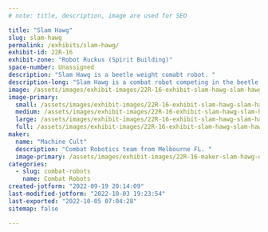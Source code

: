 ```yaml
---
# note: title, description, image are used for SEO

title: "Slam Hawg"
slug: slam-hawg
permalink: /exhibits/slam-hawg/
exhibit-id: 22R-16
exhibit-zone: "Robot Ruckus (Spirit Building)"
space-number: Unassigned
description: "Slam Hawg is a beetle weight comabt robot. "
description-long: "Slam Hawg is a combat robot competing in the beetle weight division. It debuted at Bot Brouhaha! earlier this year, where it won Most Damaged.  "
image: /assets/images/exhibit-images/22R-16-exhibit-slam-hawg-slam-hawg-painted-large.jpg
image-primary: 
  small: /assets/images/exhibit-images/22R-16-exhibit-slam-hawg-slam-hawg-painted-small.jpg
  medium: /assets/images/exhibit-images/22R-16-exhibit-slam-hawg-slam-hawg-painted-medium.jpg
  large: /assets/images/exhibit-images/22R-16-exhibit-slam-hawg-slam-hawg-painted-large.jpg
  full: /assets/images/exhibit-images/22R-16-exhibit-slam-hawg-slam-hawg-painted-full.jpg
maker: 
  name: "Machine Cult"
  description: "Combat Robotics team from Melbourne FL. "
  image-primary: /assets/images/exhibit-images/22R-16-maker-slam-hawg-duo-medium.jpg
categories: 
  - slug: combat-robots
    name: Combat Robots
created-jotform: "2022-09-19 20:14:09"
last-modified-jotform: "2022-10-03 19:23:54"
last-exported: "2022-10-05 07:04:28"
sitemap: false

---
```

